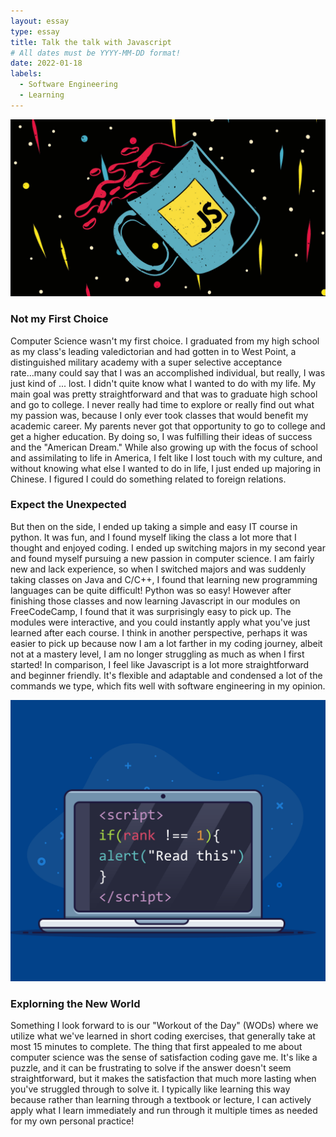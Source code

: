 ```yaml
---
layout: essay
type: essay
title: Talk the talk with Javascript
# All dates must be YYYY-MM-DD format!
date: 2022-01-18
labels:
  - Software Engineering
  - Learning
---
```


<img class="ui large floated rounded image" src="../essays/javascript1.jpg">

### Not my First Choice

Computer Science wasn't my first choice. I graduated from my high school as my class's leading valedictorian and had gotten in to West Point, a distinguished military academy with a super selective acceptance rate...many could say that I was an accomplished individual, but really, I was just kind of ... lost. I didn't quite know what I wanted to do with my life. My main goal was pretty straightforward and that was to graduate high school and go to college. I never really had time to explore or really find out what my passion was, because I only ever took classes that would benefit my academic career. My parents never got that opportunity to go to college and get a higher education. By doing so, I was fulfilling their ideas of success and the "American Dream." While also growing up with the focus of school and assimilating to life in America, I felt like I lost touch with my culture, and without knowing what else I wanted to do in life, I just ended up majoring in Chinese. I figured I could do something related to foreign relations.

### Expect the Unexpected

But then on the side, I ended up taking a simple and easy IT course in python. It was fun, and I found myself liking the class a lot more that I thought and enjoyed coding. I ended up switching majors in my second year and found myself pursuing a new passion in computer science. I am fairly new and lack experience, so when I switched majors and was suddenly taking classes on Java and C/C++, I found that learning new programming languages can be quite difficult! Python was so easy! However after finishing those classes and now learning Javascript in our modules on FreeCodeCamp, I found that it was surprisingly easy to pick up. The modules were interactive, and you could instantly apply what you've just learned after each course. I think in another perspective, perhaps it was easier to pick up because now I am a lot farther in my coding journey, albeit not at a mastery level, I am no longer struggling as much as when I first started! In comparison, I feel like Javascript is a lot more straightforward and beginner friendly. It's flexible and adaptable and condensed a lot of the commands we type, which fits well with software engineering in my opinion.

<img class="ui medium left floated rounded image" src="../essays/javascript.png">

### Explorning the New World

Something I look forward to is our "Workout of the Day" (WODs) where we utilize what we've learned in short coding exercises, that generally take at most 15 minutes to complete. The thing that first appealed to me about computer science was the sense of satisfaction coding gave me. It's like a puzzle, and it can be frustrating to solve if the answer doesn't seem straightforward, but it makes the satisfaction that much more lasting when you've struggled through to solve it. I typically like learning this way because rather than learning through a textbook or lecture, I can actively apply what I learn immediately and run through it multiple times as needed for my own personal practice!

